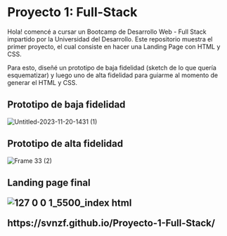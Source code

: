 # Proyecto 1: Full-Stack

Hola! comencé a cursar un Bootcamp de Desarrollo Web - Full Stack impartido por la Universidad del Desarrollo. Este repositorio muestra el primer proyecto, el cual consiste en hacer una Landing Page con HTML y CSS.

Para esto, diseñé un prototipo de baja fidelidad (sketch de lo que quería esquematizar) y luego uno de alta fidelidad para guiarme al momento de generar el HTML y CSS.

<h2><b>Prototipo de baja fidelidad</b></h2>

![Untitled-2023-11-20-1431 (1)](https://github.com/Svnzf/Proyecto-1-Full-Stack/assets/133511254/a8435d05-9e5e-40d4-b4a9-14a2380fa107)

<h2><b>Prototipo de alta fidelidad</B></h2>

![Frame 33 (2)](https://github.com/Svnzf/Proyecto-1-Full-Stack/assets/133511254/278c015a-bf39-4f00-abed-cd1db67868bf)

<h2><b>Landing page final</bl</h2>

![127 0 0 1_5500_index html](https://github.com/Svnzf/Proyecto-1-Full-Stack/assets/133511254/099a80de-0997-43c1-a9a7-9eeb8514bf8d)

<link>https://svnzf.github.io/Proyecto-1-Full-Stack/</link>



